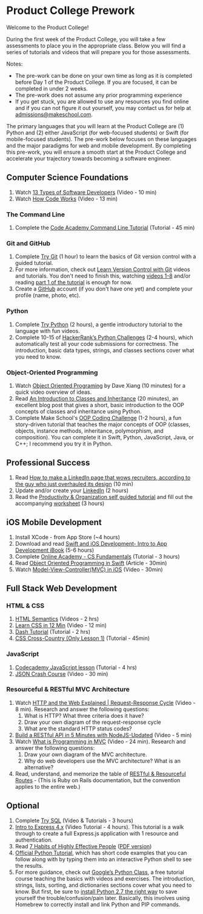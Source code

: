 # Product College Prework

Welcome to the Product College!

During the first week of the Product College, you will take a few assessments to place you in the appropriate class. Below you will find a series of tutorials and videos that will prepare you for those assessments.

Notes:
* The pre-work can be done on your own time as long as it is completed before Day 1 of the Product College. If you are focused, it can be completed in under 2 weeks. 
* The pre-work does not assume any prior programming experience
* If you get stuck, you are allowed to use any resources you find online and if you can not figure it out yourself, you may contact us for help at admissions@makeschool.com.

The primary languages that you will learn at the Product College are (1) Python and (2) either JavaScript (for web-focused students) or Swift (for mobile-focused students). The pre-work below focuses on these languages and the major paradigms for web and mobile development. By completing this pre-work, you will ensure a smooth start at the Product College and accelerate your trajectory towards becoming a software engineer.


## Computer Science Foundations

1. Watch [13 Types of Software Developers](https://www.youtube.com/watch?v=_9ZS6q4996g) (Video - 10 min)
1. Watch [How Code Works](https://www.youtube.com/watch?v=HI0KumcNTak&list=PLVpAurZqkV67DYxp5L8bx1g1yzE2hTe8m) (Video - 13 min)

### The Command Line

1. Complete the [Code Academy Command Line Tutorial](https://www.codecademy.com/learn/learn-the-command-line) (Tutorial - 45 min)

### Git and GitHub

1. Complete [Try Git](https://try.github.io/levels/1/challenges/1) (1 hour) to learn the basics of Git version control with a guided tutorial.
1. For more information, check out [Learn Version Control with Git](https://www.git-tower.com/learn/) videos and tutorials. You don't need to finish this, watching [videos 1-8](https://www.git-tower.com/learn/git/videos#episodes) and/or reading [part 1 of the tutorial](https://www.git-tower.com/learn/git/ebook/en/command-line/introduction) is enough for now.
1. Create a [GitHub](https://github.com/) account (if you don't have one yet) and complete your profile (name, photo, etc).

### Python

1. Complete [Try Python](https://www.codeschool.com/courses/try-python) (2 hours), a gentle introductory tutorial to the language with fun videos.
1. Complete 10-15 of [HackerRank’s Python Challenges](https://www.hackerrank.com/domains/python/py-introduction) (2-4 hours), which automatically test all your code submissions for correctness. The introduction, basic data types, strings, and classes sections cover what you need to know.

### Object-Oriented Programming

1. Watch [Object Oriented Programing](https://www.youtube.com/watch?v=HUlHun5a430&list=PLVpAurZqkV67DYxp5L8bx1g1yzE2hTe8m&index=7) by Dave Xiang (10 minutes) for a quick video overview of ideas.
1. Read [An Introduction to Classes and Inheritance](http://www.jesshamrick.com/2011/05/18/an-introduction-to-classes-and-inheritance-in-python/) (20 minutes), an excellent blog post that gives a short, basic introduction to the OOP concepts of classes and inheritance using Python.
1. Complete Make School's [OOP Coding Challenge](http://hr.gs/ooptest) (1-2 hours), a fun story-driven tutorial that teaches the major concepts of OOP (classes, objects, instance methods, inheritance, polymorphism, and composition). You can complete it in Swift, Python, JavaScript, Java, or C++; I recommend you try it in Python.

## Professional Success

1. Read [How to make a LinkedIn page that wows recruiters, according to the guy who just overhauled its design](https://amp-businessinsider-com.cdn.ampproject.org/c/s/amp.businessinsider.com/how-to-best-use-your-linkedin-page-2017-3) (10 min)
1. Update and/or create your [LinkedIn](https://www.linkedin.com/) (2 hours)
1. Read the [Productivity & Organization self guided tutorial](https://drive.google.com/file/d/1eh9LIZdCK-EwNLtCxrp4jZLaSoIrjqbl/view?usp=sharing) and fill out the accompanying [worksheet](https://drive.google.com/file/d/1dOoL6-4p_5jmMY2eMBjgNqJxwFdVpmR3/view?usp=sharing) (3 hours)

## iOS Mobile Development

1. Install XCode - from App Store (~4 hours)
1. Download and read [Swift and iOS Development- Intro to App Development iBook](https://itun.es/us/aVbRcb.l) (5-6 hours)
1. Complete [Online Academy - CS Fundamentals](https://www.makeschool.com/academy) (Tutorial - 3 hours)
1. Read [Object Oriented Programming in Swift](https://www.raywenderlich.com/160728/object-oriented-programming-swift) (Article - 30min)
1. Watch [Model-View-Controller(MVC) in iOS](https://www.youtube.com/watch?v=Zud56x_VYvs) (Video - 30min)

## Full Stack Web Development

### HTML & CSS

1. [HTML Semantics](https://www.youtube.com/playlist?list=PLWjCJDeWfDdc0Sp_DinOWnodw3KnWCwc1) (Videos - 2 hrs)
1. [Learn CSS in 12 Min](https://www.youtube.com/watch?v=0afZj1G0BIE) (Video - 12 min)
1. [Dash Tutorial](https://dash.generalassemb.ly/) (Tutorial - 2 hrs)
1. [CSS Cross-Country (Only Lesson 1)](https://www.codeschool.com/courses/css-cross-country) (Tutorial - 45min)

### JavaScript

1. [Codecademy JavaScript lesson](https://www.codecademy.com/learn/javascript) (Tutorial - 4 hrs)
1. [JSON Crash Course](https://www.youtube.com/watch?v=wI1CWzNtE-M) (Video - 30 min)

### Resourceful & RESTful MVC Architecture

1. Watch [HTTP and the Web Explained | Request-Response Cycle](https://www.youtube.com/watch?v=eesqK59rhGA) (Video - 8 min). Research and answer the following questions:
    1. What is HTTP? What three criteria does it have?
    1. Draw your own diagram of the request-response cycle
    1. What are the standard HTTP status codes?
1. [Build a RESTful API in 5 Minutes with NodeJS-Updated](https://www.youtube.com/watch?v=p-x6WdwaJco) (Video - 5 min)
1. Watch [What is Programming in MVC](https://www.youtube.com/watch?v=1IsL6g2ixak) (Video - 24 min). Research and answer the following questions:
    1. Draw your own diagram of the MVC architecture.
    1. Why do web developers use the MVC architecture? What is an alternative?
1. Read, understand, and memorize the table of [RESTful & Resourceful Routes](http://guides.rubyonrails.org/v2.3/routing.html#restful-routing-the-rails-default) - (This is Ruby on Rails documentation, but the convention applies to the entire web.)

## Optional

1. Complete [Try SQL](https://www.codeschool.com/courses/try-sql) (Video & Tutorials - 3 hours)
1. [Intro to Express 4.x](https://www.youtube.com/watch?v=FL1-0uTOYSM&index=20&list=PLNcEnkMSwDUkPTztJ8zEJsuTOMdxZshO8) (Video Tutorial - 4 hours). This tutorial is a walk through to create a full Express.js application with 1 resource and authentication.
1. Read [7 Habits of Highly Effective People](https://www.amazon.com/Habits-Highly-Effective-People-Powerful/dp/0743269519) ([PDF version](http://www.stafforini.com/txt/Covey%20-%20The%207%20habits%20of%20highly%20effective%20people.pdf))
1.  [Official Python Tutorial](https://docs.python.org/2.7/tutorial/), which has short code examples that you can follow along with by typing them into an interactive Python shell to see the results.
1. For more guidance, check out [Google’s Python Class](https://developers.google.com/edu/python/), a free tutorial course teaching the basics with videos and exercises. The introduction, strings, lists, sorting, and dictionaries sections cover what you need to know. But first, be sure to [install Python 2.7 the right way](http://docs.python-guide.org/en/latest/starting/install/osx/) to save yourself the trouble/confusion/pain later. Basically, this involves using Homebrew to correctly install and link Python and PIP commands.
